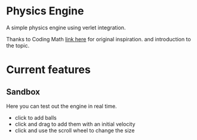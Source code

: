 # Physics Engine
A simple physics engine using verlet integration.

Thanks to Coding Math [link here](https://www.youtube.com/@codingmath) for original inspiration. and introduction to the topic.

# Current features

## Sandbox
Here you can test out the engine in real time. 
- click to add balls
- click and drag to add them with an initial velocity
- click and use the scroll wheel to change the size

